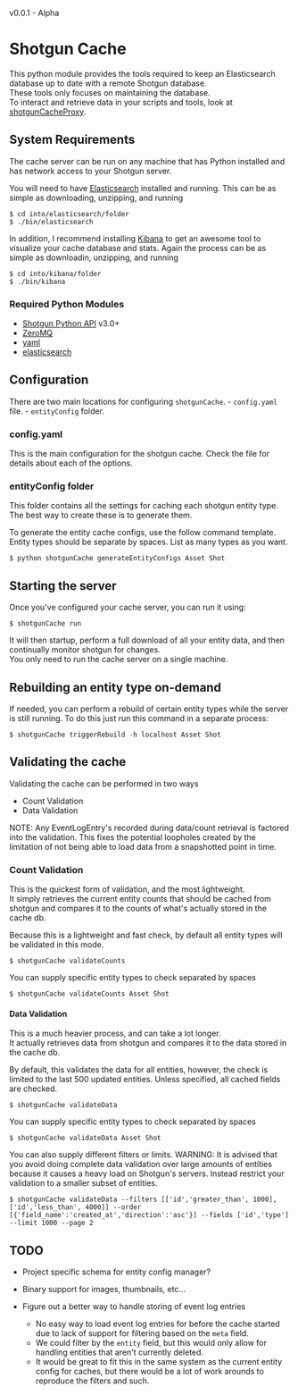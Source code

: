 
v0.0.1 - Alpha

# Shotgun Cache

This python module provides the tools required to keep an Elasticsearch database up to date with a remote Shotgun database.  
These tools only focuses on maintaining the database.  
To interact and retrieve data in your scripts and tools, look at [shotgunCacheProxy](http://google.com).

## System Requirements
The cache server can be run on any machine that has Python installed and has network access to your Shotgun server.

You will need to have [Elasticsearch](https://www.elastic.co/downloads/elasticsearch) installed and running.
This can be as simple as downloading, unzipping, and running
```
$ cd into/elasticsearch/folder
$ ./bin/elasticsearch
```

In addition, I recommend installing [Kibana](https://www.elastic.co/downloads/kibana) to get an awesome tool to visualize your cache database and stats.
Again the process can be as simple as downloadin, unzipping, and running
```
$ cd into/kibana/folder
$ ./bin/kibana
```

### Required Python Modules
- [Shotgun Python API](https://github.com/shotgunsoftware/python-api) v3.0+
- [ZeroMQ](http://zeromq.org/bindings:python)
- [yaml](http://pyyaml.org/)
- [elasticsearch](https://elasticsearch-py.readthedocs.org/en/master/)


## Configuration

There are two main locations for configuring `shotgunCache`.
	- `config.yaml` file.
	- `entityConfig` folder.

### config.yaml
This is the main configuration for the shotgun cache.
Check the file for details about each of the options.

### entityConfig folder
This folder contains all the settings for caching each shotgun entity type.
The best way to create these is to generate them.

To generate the entity cache configs, use the follow command template.
Entity types should be separate by spaces.
List as many types as you want.
```
$ python shotgunCache generateEntityConfigs Asset Shot
```

## Starting the server

Once you've configured your cache server, you can run it using:
```
$ shotgunCache run
```

It will then startup, perform a full download of all your entity data, and then continually monitor shotgun for changes.  
You only need to run the cache server on a single machine.


## Rebuilding an entity type on-demand

If needed, you can perform a rebuild of certain entity types while the server is still running.
To do this just run this command in a separate process:

```
$ shotgunCache triggerRebuild -h localhost Asset Shot
```

## Validating the cache

Validating the cache can be performed in two ways
- Count Validation
- Data Validation

NOTE: Any EventLogEntry's recorded during data/count retrieval is factored into the validation.
This fixes the potential loopholes created by the limitation of not being able to load data from a snapshotted point in time.


### Count Validation
This is the quickest form of validation, and the most lightweight.  
It simply retrieves the current entity counts that should be cached from shotgun and compares it to the counts of what's actually stored in the cache db.

Because this is a lightweight and fast check, by default all entity types will be validated in this mode.

```
$ shotgunCache validateCounts
```

You can supply specific entity types to check separated by spaces

```
$ shotgunCache validateCounts Asset Shot
```

#### Data Validation
This is a much heavier process, and can take a lot longer.  
It actually retrieves data from shotgun and compares it to the data stored in the cache db.

By default, this validates the data for all entities, however, the check is limited to the last 500 updated entities.
Unless specified, all cached fields are checked.

```
$ shotgunCache validateData
```

You can supply specific entity types to check separated by spaces

```
$ shotgunCache validateData Asset Shot
```

You can also supply different filters or limits.
WARNING: It is advised that you avoid doing complete data validation over large amounts of entities because it causes a heavy load on Shotgun's servers.
Instead restrict your validation to a smaller subset of entities.

```
$ shotgunCache validateData --filters [['id','greater_than', 1000], ['id','less_than', 4000]] --order [{'field_name':'created_at','direction':'asc'}] --fields ['id','type'] --limit 1000 --page 2
```

## TODO

- Project specific schema for entity config manager?
- Binary support for images, thumbnails, etc...

- Figure out a better way to handle storing of event log entries
	- No easy way to load event log entries for before the cache started due to lack of support
	for filtering based on the `meta` field.
	- We could filter by the `entity` field, but this would only allow for handling entities that aren't currently deleted.
	- It would be great to fit this in the same system as the current entity config for caches, but there would be a lot of work arounds to reproduce the filters and such.
